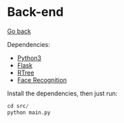# Back-end

[Go back](../README.md)

Dependencies:
- [Python3](https://www.python.org/download/releases/3.0/)
- [Flask](https://pypi.org/project/Flask/)
- [RTree](https://anaconda.org/conda-forge/rtree)
- [Face Recognition](https://face-recognition.readthedocs.io/en/latest/readme.html)

Install the dependencies, then just run:

```python
cd src/
python main.py
```
